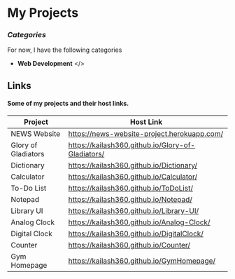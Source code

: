 # My Projects
### _Categories_

For now, I have the following categories

- **Web Development** </>
## Links

#### Some of my projects and their host links.
| Project | Host Link |
| ------ | ------ |
| NEWS Website | https://news-website-project.herokuapp.com/ |
| Glory of Gladiators | https://kailash360.github.io/Glory-of-Gladiators/ |
|Dictionary| https://kailash360.github.io/Dictionary/ |
| Calculator | https://kailash360.github.io/Calculator/ |
|To-Do List    | https://kailash360.github.io/ToDoList/     |
| Notepad      | https://kailash360.github.io/Notepad/      |
| Library UI   | https://kailash360.github.io/Library-UI/ |
| Analog Clock | https://kailash360.github.io/Analog-Clock/ |
|Digital Clock | https://kailash360.github.io/DigitalClock/ |
|Counter       | https://kailash360.github.io/Counter/ |
| Gym Homepage | https://kailash360.github.io/GymHomepage/  |
